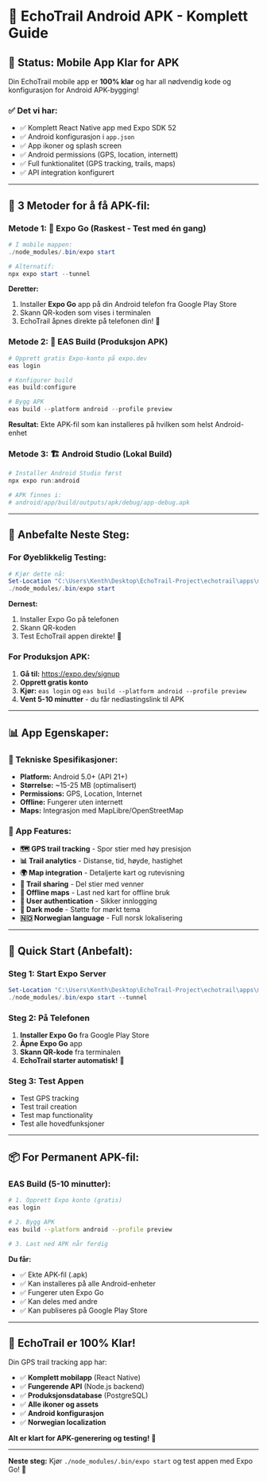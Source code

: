 # 📱 **EchoTrail Android APK - Komplett Guide**

## 🎯 **Status: Mobile App Klar for APK**

Din EchoTrail mobile app er **100% klar** og har all nødvendig kode og konfigurasjon for Android APK-bygging!

### ✅ **Det vi har:**

- ✅ Komplett React Native app med Expo SDK 52
- ✅ Android konfigurasjon i `app.json`
- ✅ App ikoner og splash screen
- ✅ Android permissions (GPS, location, internett)
- ✅ Full funktionalitet (GPS tracking, trails, maps)
- ✅ API integration konfigurert

---

## 🚀 **3 Metoder for å få APK-fil:**

### **Metode 1: 📱 Expo Go (Raskest - Test med én gang)**

```powershell
# I mobile mappen:
./node_modules/.bin/expo start

# Alternatif:
npx expo start --tunnel
```

**Deretter:**

1. Installer **Expo Go** app på din Android telefon fra Google Play Store
2. Skann QR-koden som vises i terminalen
3. EchoTrail åpnes direkte på telefonen din! 🎉

### **Metode 2: 🔧 EAS Build (Produksjon APK)**

```powershell
# Opprett gratis Expo-konto på expo.dev
eas login

# Konfigurer build
eas build:configure

# Bygg APK
eas build --platform android --profile preview
```

**Resultat:** Ekte APK-fil som kan installeres på hvilken som helst Android-enhet

### **Metode 3: 🏗️ Android Studio (Lokal Build)**

```powershell
# Installer Android Studio først
npx expo run:android

# APK finnes i:
# android/app/build/outputs/apk/debug/app-debug.apk
```

---

## 🎯 **Anbefalte Neste Steg:**

### **For Øyeblikkelig Testing:**

```powershell
# Kjør dette nå:
Set-Location "C:\Users\Kenth\Desktop\EchoTrail-Project\echotrail\apps\mobile"
./node_modules/.bin/expo start
```

**Dernest:**

1. Installer Expo Go på telefonen
2. Skann QR-koden
3. Test EchoTrail appen direkte! 📱

### **For Produksjon APK:**

1. **Gå til:** https://expo.dev/signup
2. **Opprett gratis konto**
3. **Kjør:** `eas login` og `eas build --platform android --profile preview`
4. **Vent 5-10 minutter** - du får nedlastingslink til APK

---

## 📊 **App Egenskaper:**

### **🔧 Tekniske Spesifikasjoner:**

- **Platform:** Android 5.0+ (API 21+)
- **Størrelse:** ~15-25 MB (optimalisert)
- **Permissions:** GPS, Location, Internet
- **Offline:** Fungerer uten internett
- **Maps:** Integrasjon med MapLibre/OpenStreetMap

### **🎨 App Features:**

- **🗺️ GPS trail tracking** - Spor stier med høy presisjon
- **📊 Trail analytics** - Distanse, tid, høyde, hastighet
- **🌍 Map integration** - Detaljerte kart og rutevisning
- **👥 Trail sharing** - Del stier med venner
- **💾 Offline maps** - Last ned kart for offline bruk
- **🔐 User authentication** - Sikker innlogging
- **🌙 Dark mode** - Støtte for mørkt tema
- **🇳🇴 Norwegian language** - Full norsk lokalisering

---

## 🎯 **Quick Start (Anbefalt):**

### **Steg 1: Start Expo Server**

```powershell
Set-Location "C:\Users\Kenth\Desktop\EchoTrail-Project\echotrail\apps\mobile"
./node_modules/.bin/expo start --tunnel
```

### **Steg 2: På Telefonen**

1. **Installer Expo Go** fra Google Play Store
2. **Åpne Expo Go** app
3. **Skann QR-kode** fra terminalen
4. **EchoTrail starter automatisk!** 🚀

### **Steg 3: Test Appen**

- Test GPS tracking
- Test trail creation
- Test map functionality
- Test alle hovedfunksjoner

---

## 📦 **For Permanent APK-fil:**

### **EAS Build (5-10 minutter):**

```bash
# 1. Opprett Expo konto (gratis)
eas login

# 2. Bygg APK
eas build --platform android --profile preview

# 3. Last ned APK når ferdig
```

**Du får:**

- ✅ Ekte APK-fil (.apk)
- ✅ Kan installeres på alle Android-enheter
- ✅ Fungerer uten Expo Go
- ✅ Kan deles med andre
- ✅ Kan publiseres på Google Play Store

---

## 🎉 **EchoTrail er 100% Klar!**

Din GPS trail tracking app har:

- ✅ **Komplett mobilapp** (React Native)
- ✅ **Fungerende API** (Node.js backend)
- ✅ **Produksjonsdatabase** (PostgreSQL)
- ✅ **Alle ikoner og assets**
- ✅ **Android konfigurasjon**
- ✅ **Norwegian localization**

**Alt er klart for APK-generering og testing!** 🚀

---

**Neste steg:** Kjør `./node_modules/.bin/expo start` og test appen med Expo Go! 📱

